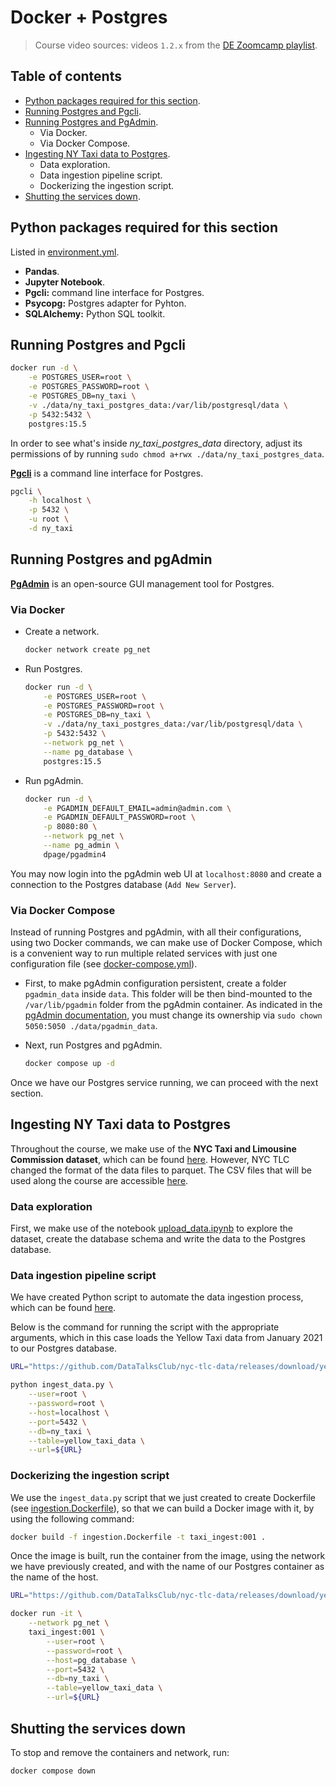 # Docker + Postgres

> Course video sources: videos `1.2.x` from the [DE Zoomcamp playlist](https://www.youtube.com/watch?v=EYNwNlOrpr0&list=PL3MmuxUbc_hJed7dXYoJw8DoCuVHhGEQb).


## Table of contents
* [Python packages required for this section](#python-packages-required-for-this-section).
* [Running Postgres and Pgcli](#running-postgres-and-pgcli).
* [Running Postgres and PgAdmin](#running-postgres-and-pgadmin).
    + Via Docker.
    + Via Docker Compose.
* [Ingesting NY Taxi data to Postgres](#ingesting-ny-taxi-data-to-postgres).
    + Data exploration.
    + Data ingestion pipeline script.
    + Dockerizing the ingestion script.
* [Shutting the services down](#shutting-the-services-down).



## Python packages required for this section

Listed in [environment.yml](./../../environment.yml).

* **Pandas**.
* **Jupyter Notebook**.
* **Pgcli:** command line interface for Postgres.
* **Psycopg:** Postgres adapter for Pyhton.
* **SQLAlchemy:** Python SQL toolkit.



## Running Postgres and Pgcli

```bash
docker run -d \
    -e POSTGRES_USER=root \
    -e POSTGRES_PASSWORD=root \
    -e POSTGRES_DB=ny_taxi \
    -v ./data/ny_taxi_postgres_data:/var/lib/postgresql/data \
    -p 5432:5432 \
    postgres:15.5
```

In order to see what's inside _ny_taxi_postgres_data_ directory, adjust its permissions of by running `sudo chmod a+rwx ./data/ny_taxi_postgres_data`.


[**Pgcli**](https://www.pgcli.com/) is a command line interface for Postgres.

```bash
pgcli \
    -h localhost \
    -p 5432 \
    -u root \
    -d ny_taxi
```

## Running Postgres and pgAdmin

[**PgAdmin**](https://www.pgadmin.org/) is an open-source GUI management tool for Postgres.


### Via Docker

* Create a network.
    ```bash
    docker network create pg_net
    ```

* Run Postgres.
    ```bash
    docker run -d \
        -e POSTGRES_USER=root \
        -e POSTGRES_PASSWORD=root \
        -e POSTGRES_DB=ny_taxi \
        -v ./data/ny_taxi_postgres_data:/var/lib/postgresql/data \
        -p 5432:5432 \
        --network pg_net \
        --name pg_database \
        postgres:15.5
    ```

* Run pgAdmin.
    ```bash
    docker run -d \
        -e PGADMIN_DEFAULT_EMAIL=admin@admin.com \
        -e PGADMIN_DEFAULT_PASSWORD=root \
        -p 8080:80 \
        --network pg_net \
        --name pg_admin \
        dpage/pgadmin4
    ```

You may now login into the pgAdmin web UI at `localhost:8080` and create a connection to the Postgres database (`Add New Server`).



### Via Docker Compose

Instead of running Postgres and pgAdmin, with all their configurations, using two Docker commands, we can make use of Docker Compose, which is a convenient way to run multiple related services with just one configuration file (see [docker-compose.yml](./docker-compose.yml)).

* First, to make pgAdmin configuration persistent, create a folder `pgadmin_data` inside `data`. This folder will be then bind-mounted to the `/var/lib/pgadmin` folder from the pgAdmin container. As indicated in the [pgAdmin documentation](https://www.pgadmin.org/docs/pgadmin4/latest/container_deployment.html#mapped-files-and-directories), you must change its ownership via `sudo chown 5050:5050 ./data/pgadmin_data`. 

* Next, run Postgres and pgAdmin.
    ```bash
    docker compose up -d
    ```

Once we have our Postgres service running, we can proceed with the next section.



## Ingesting NY Taxi data to Postgres

Throughout the course, we make use of the **NYC Taxi and Limousine Commission dataset**, which can be found [here](https://www.nyc.gov/site/tlc/about/tlc-trip-record-data.page). However, NYC TLC changed the format of the data files to parquet. The CSV files that will be used along the course are accessible [here](https://github.com/DataTalksClub/nyc-tlc-data).


### Data exploration

First, we make use of the notebook [upload_data.ipynb](./upload_data.ipynb) to explore the dataset, create the database schema and write the data to the Postgres database. 



### Data ingestion pipeline script

We have created Python script to automate the data ingestion process, which can be found [here](./ingest_data.py).

Below is the command for running the script with the appropriate arguments, which in this case loads the Yellow Taxi data from January 2021 to our Postgres database.

```bash
URL="https://github.com/DataTalksClub/nyc-tlc-data/releases/download/yellow/yellow_tripdata_2021-01.csv.gz"

python ingest_data.py \
    --user=root \
    --password=root \
    --host=localhost \
    --port=5432 \
    --db=ny_taxi \
    --table=yellow_taxi_data \
    --url=${URL}
```


### Dockerizing the ingestion script

We use the `ingest_data.py` script that we just created to create Dockerfile (see [ingestion.Dockerfile](./ingestion.Dockerfile)), so that we can build a Docker image with it, by using the following command:

```bash
docker build -f ingestion.Dockerfile -t taxi_ingest:001 .
```

Once the image is built, run the container from the image, using the network we have previously created, and with the name of our Postgres container as the name of the host.

```bash
URL="https://github.com/DataTalksClub/nyc-tlc-data/releases/download/yellow/yellow_tripdata_2021-01.csv.gz"

docker run -it \
    --network pg_net \
    taxi_ingest:001 \
        --user=root \
        --password=root \
        --host=pg_database \
        --port=5432 \
        --db=ny_taxi \
        --table=yellow_taxi_data \
        --url=${URL}
```


## Shutting the services down

To stop and remove the containers and network, run:

```bash
docker compose down
```
 